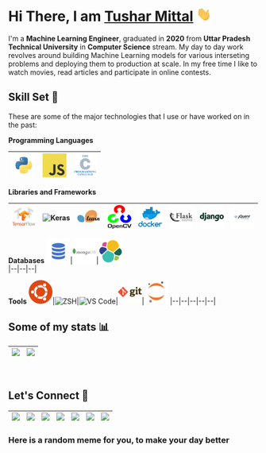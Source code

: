 
<h1>Hi There, I am <a  href="https://techytushar.github.io/">Tushar Mittal</a> <img  src="https://raw.githubusercontent.com/ABSphreak/ABSphreak/master/gifs/Hi.gif" width="30px"></h1>

I'm a **Machine Learning Engineer**, graduated in **2020** from **Uttar Pradesh Technical University** in **Computer Science** stream. My day to day work revolves around building Machine Learning models for various interseting problems and deploying them to production at scale. In my free time I like to watch movies, read articles and participate in online contests.

## Skill Set :muscle:

These are some of the major technologies that I use or have worked on in the past:

**Programming Languages**

<img title="Python" alt="Python" width="48px" src="https://raw.githubusercontent.com/github/explore/master/topics/python/python.png" />|<img alt="JS" title="JavaScript" width="48px" src="https://raw.githubusercontent.com/github/explore/master/topics/javascript/javascript.png">|<img title="C" alt="C" width="48px" src="https://raw.githubusercontent.com/github/explore/master/topics/c/c.png">
|--|--|--|

**Libraries and Frameworks**

<img title="TensorFlow" alt="TensorFlow" width="48px" src="https://raw.githubusercontent.com/github/explore/master/topics/tensorflow/tensorflow.png">|<img title="Keras" alt="Keras" width="48px" src="https://upload.wikimedia.org/wikipedia/commons/thumb/a/ae/Keras_logo.svg/240px-Keras_logo.svg.png">|<img title="Scikit-Learn" alt="Scikit Learn" width="48px" src="https://raw.githubusercontent.com/github/explore/master/topics/scikit-learn/scikit-learn.png">|<img title="OpenCV" alt="OpenCV" width="48px" src="https://raw.githubusercontent.com/github/explore/master/topics/opencv/opencv.png">|<img title="Docker" alt="Docker" width="48px" src="https://raw.githubusercontent.com/github/explore/master/topics/docker/docker.png">|<img title="Flask" alt="Flask" width="48px" src="https://raw.githubusercontent.com/github/explore/master/topics/flask/flask.png">|<img title="Django" alt="Django" width="48px" src="https://raw.githubusercontent.com/github/explore/master/topics/django/django.png">|<img title="jQuery" alt="jQuery" width="48px" src="https://raw.githubusercontent.com/github/explore/master/topics/jquery/jquery.png">
|--|--|--|--|--|--|--|--|

**Databases**
<img title="SQL" alt="SQL" width="48px" src="https://raw.githubusercontent.com/github/explore/master/topics/sql/sql.png">|<img title="MongoDB" alt="MongoDB" width="48px" src="https://raw.githubusercontent.com/github/explore/master/topics/mongodb/mongodb.png">|<img title="ElasticSearch" alt="ElasticSearch" width="48px" src="https://raw.githubusercontent.com/github/explore/master/topics/elasticsearch/elasticsearch.png"> <br>
|--|--|--|

**Tools**
<img title="Ubuntu" alt="Ubuntu" width="48px" src="https://raw.githubusercontent.com/github/explore/master/topics/ubuntu/ubuntu.png">|<img title="ZSH" alt="ZSH" width="48px" src="https://s3.amazonaws.com/ohmyzsh/oh-my-zsh-logo.png">|<img title="VS Code" alt="VS Code" width="48px" src="https://img.icons8.com/fluent/48/000000/visual-studio-code-2019.png">|<img title="git" alt="git" width="48px" src="https://raw.githubusercontent.com/github/explore/master/topics/git/git.png">|<img title="Jupyter Notebook" alt="Jupyter" width="48px" src="https://raw.githubusercontent.com/github/explore/master/topics/jupyter-notebook/jupyter-notebook.png">
|--|--|--|--|--|
<br>

## Some of my stats :bar_chart:

<img src="https://github-readme-stats.vercel.app/api?username=techytushar&show_icons=true&theme=radical&include_all_commits=true">|<img src="https://github-readme-stackoverflow.vercel.app/?userID=5679285&theme=dark">
|--|--|

<br>

## Let's Connect :handshake:

<a href="https://www.linkedin.com/in/tusharmit/"><img src="https://cdn2.iconfinder.com/data/icons/social-media-2285/512/1_Linkedin_unofficial_colored_svg-128.png" width="40"></a>|<a href="https://twitter.com/techy_tushar"><img src="https://cdn2.iconfinder.com/data/icons/social-media-2285/512/1_Twitter3_colored_svg-128.png" width="40"></a>|<a href="https://www.youtube.com/channel/UCRIV6ndalc_mfIdAN_T2sgA"><img src="https://cdn2.iconfinder.com/data/icons/social-media-2285/512/1_Youtube_colored_svg-128.png" width="40"></a>|<a href="https://www.facebook.com/tusharmit"><img src="https://cdn1.iconfinder.com/data/icons/social-media-2285/512/Colored_Facebook3_svg-128.png" width="40"></a>|<a href="mailto:chiragmittal.mittal@gmail.com"><img src="https://image.flaticon.com/icons/svg/281/281769.svg" width="40"></a>|<a href="https://www.instagram.com/techy.tushar"><img src="https://cdn2.iconfinder.com/data/icons/social-media-2285/512/1_Instagram_colored_svg_1-128.png" width="40"></a>|<a href="https://www.kaggle.com/techytushar/"><img src="https://www.vectorlogo.zone/logos/kaggle/kaggle-icon.svg" width="40"></a>
|--|--|--|--|--|--|--|

### Here is a random meme for you, to make your day better
